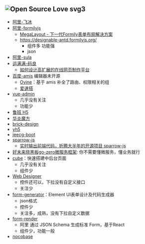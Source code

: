## ![Open Source Love svg3](https://badges.frapsoft.com/os/v3/open-source.svg?v=103)

* [阿里-飞冰](https://ice.work/)
* [阿里-formilyjs](https://formilyjs.org/)
  * [MegaLayout - 下一代Formily表单布局解决方案](https://zhuanlan.zhihu.com/p/133906363)
  * https://designable-antd.formilyjs.org/
    * 组件多 功能强
    * json
* [阿里-sula](https://github.com/umijs/sula)
* [运满满-码良](https://github.com/ymm-tech/gods-pen)
  * [如何设计高扩展的在线网页制作平台](https://juejin.im/post/5bd83daee51d4524b50d23b5)
* [百度-amis](https://github.com/baidu/amis) 编辑器未开源
  * [Ovine](https://github.com/CareyToboo/ovine)：基于 amis 补全了路由、权限相关的组
  * [爱速搭](https://suda.baidu.com/)
* [vue-admin](https://github.com/jiangshanmeta/vue-admin)
  * 几乎没有关注
  * 功能少 
* [鲁班 H5](https://github.com/ly525/luban-h5)
* [华炎魔方](https://github.com/steedos/steedos-platform/)
* [brick-design](https://github.com/brick-design/react-visual-editor)
* [yh5](https://github.com/qq15725/yh5)
* [jeecg-boot](https://github.com/zhangdaiscott/jeecg-boot)
* [sparrow-js](https://github.com/sparrow-js/sparrow)
  * [实时输出前端代码，折腾大半年的开源项目 sparrow-js](https://www.v2ex.com/t/718505)
* [好未来晓黑板go-zero微服务框架](https://github.com/tal-tech/go-zero): 你不需要懂微服务，懂业务就行
* [cube](https://github.com/fantasticit/cube)：快速搭建中后台页面
  * 几乎没有关注
  * 组件少 
* [Web Designer](https://github.com/xiaoai7904/web_designer)
  * 控件还可以，下拉没有自定义接口
  * 关注少 
* [form-generator](https://github.com/JakHuang/form-generator)：Element UI表单设计及代码生成器
  * json格式
  * 控件少
  * 关注多，成熟，没有下拉自定义数据
* [form-render](https://github.com/alibaba/form-render)
  * 阿里 通过 JSON Schema 生成标准 Form，基于React
  * 组件少，功能一般
* [nocobase](https://github.com/nocobase/nocobase)
